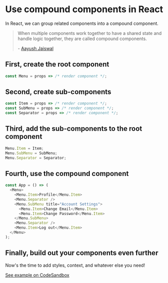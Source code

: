 # Use compound components in React

In React, we can group related components into a compound component.

> When multiple components work together to have a shared state and handle logic together, they are called compound components.
>
> \- [Aayush Jaiswal](https://blog.bitsrc.io/understanding-compound-components-in-react-23c4b84535b5)

## First, create the root component

```js
const Menu = props => /* render component */;
```

## Second, create sub-components

```js
const Item = props => /* render component */;
const SubMenu = props => /* render component */;
const Separator = props => /* render component */;
```

## Third, add the sub-components to the root component

```js
Menu.Item = Item;
Menu.SubMenu = SubMenu;
Menu.Separator = Separator;
```

## Fourth, use the compound component

```js
const App = () => (
  <Menu>
    <Menu.Item>Profile</Menu.Item>
    <Menu.Separator />
    <Menu.SubMenu title="Account Settings">
      <Menu.Item>Change Email</Menu.Item>
      <Menu.Item>Change Password</Menu.Item>
    </Menu.SubMenu>
    <Menu.Separator />
    <Menu.Item>Log out</Menu.Item>
  </Menu>
);
```

## Finally, build out your components even further

Now's the time to add styles, context, and whatever else you need!

[See example on CodeSandbox](https://codesandbox.io/s/react-compound-components-hr6n1)

